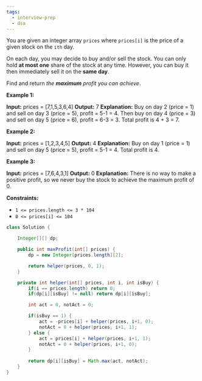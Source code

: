 ```yaml
---
tags:
  - interview-prep
  - dsa
---
```

You are given an integer array `prices` where `prices[i]` is the price of a given stock on the `ith` day.

On each day, you may decide to buy and/or sell the stock. You can only hold **at most one** share of the stock at any time. However, you can buy it then immediately sell it on the **same day**.

Find and return _the **maximum** profit you can achieve_.

**Example 1:**

**Input:** prices = [7,1,5,3,6,4]
**Output:** 7
**Explanation:** Buy on day 2 (price = 1) and sell on day 3 (price = 5), profit = 5-1 = 4.
Then buy on day 4 (price = 3) and sell on day 5 (price = 6), profit = 6-3 = 3.
Total profit is 4 + 3 = 7.

**Example 2:**

**Input:** prices = [1,2,3,4,5]
**Output:** 4
**Explanation:** Buy on day 1 (price = 1) and sell on day 5 (price = 5), profit = 5-1 = 4.
Total profit is 4.

**Example 3:**

**Input:** prices = [7,6,4,3,1]
**Output:** 0
**Explanation:** There is no way to make a positive profit, so we never buy the stock to achieve the maximum profit of 0.

**Constraints:**

- `1 <= prices.length <= 3 * 104`
- `0 <= prices[i] <= 104`


```Java
class Solution {

    Integer[][] dp;

    public int maxProfit(int[] prices) {
        dp = new Integer[prices.length][2];

        return helper(prices, 0, 1);
    }

    private int helper(int[] prices, int i, int isBuy) {
        if(i == prices.length) return 0;
        if(dp[i][isBuy] != null) return dp[i][isBuy];

        int act = 0, notAct = 0;

        if(isBuy == 1) {
            act = -prices[i] + helper(prices, i+1, 0);
            notAct = 0 + helper(prices, i+1, 1);
        } else {
            act = prices[i] + helper(prices, i+1, 1);
            notAct = 0 + helper(prices, i+1, 0);
        }
        
        return dp[i][isBuy] = Math.max(act, notAct);
    }
}
```